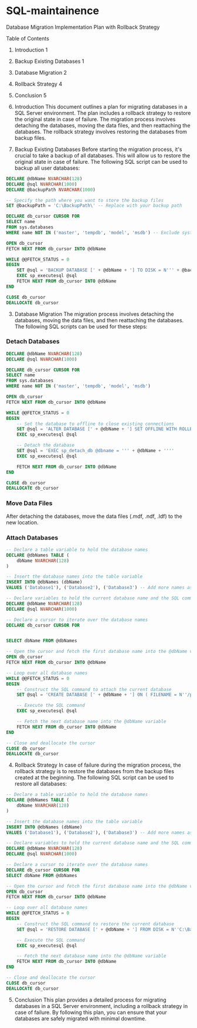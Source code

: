 # SQL-maintainence

Database Migration Implementation Plan with Rollback Strategy

Table of Contents
1. Introduction	1
2. Backup Existing Databases	1
3. Database Migration	2
4. Rollback Strategy	4
5. Conclusion	5


1. Introduction
This document outlines a plan for migrating databases in a SQL Server environment. The plan includes a rollback strategy to restore the original state in case of failure. The migration process involves detaching the databases, moving the data files, and then reattaching the databases. The rollback strategy involves restoring the databases from backup files.

2. Backup Existing Databases
Before starting the migration process, it's crucial to take a backup of all databases. This will allow us to restore the original state in case of failure. The following SQL script can be used to backup all user databases:

```sql
DECLARE @dbName NVARCHAR(128)
DECLARE @sql NVARCHAR(1000)
DECLARE @backupPath NVARCHAR(1000)

-- Specify the path where you want to store the backup files
SET @backupPath = 'C:\BackupPath\' -- Replace with your backup path

DECLARE db_cursor CURSOR FOR
SELECT name 
FROM sys.databases 
WHERE name NOT IN ('master', 'tempdb', 'model', 'msdb') -- Exclude system databases

OPEN db_cursor  
FETCH NEXT FROM db_cursor INTO @dbName  

WHILE @@FETCH_STATUS = 0  
BEGIN  
    SET @sql = 'BACKUP DATABASE [' + @dbName + '] TO DISK = N''' + @backupPath + @dbName + '.bak'' WITH NOFORMAT, NOINIT, NAME = N''' + @dbName + '-Full Database Backup'', SKIP, NOREWIND, NOUNLOAD, STATS = 10'
    EXEC sp_executesql @sql
    FETCH NEXT FROM db_cursor INTO @dbName  
END  

CLOSE db_cursor  
DEALLOCATE db_cursor
```

3. Database Migration
The migration process involves detaching the databases, moving the data files, and then reattaching the databases. The following SQL scripts can be used for these steps:

### Detach Databases
```sql
DECLARE @dbName NVARCHAR(128)
DECLARE @sql NVARCHAR(1000)

DECLARE db_cursor CURSOR FOR
SELECT name 
FROM sys.databases 
WHERE name NOT IN ('master', 'tempdb', 'model', 'msdb')

OPEN db_cursor  
FETCH NEXT FROM db_cursor INTO @dbName  

WHILE @@FETCH_STATUS = 0  
BEGIN  
    -- Set the database to offline to close existing connections
    SET @sql = 'ALTER DATABASE [' + @dbName + '] SET OFFLINE WITH ROLLBACK IMMEDIATE'
    EXEC sp_executesql @sql

    -- Detach the database
    SET @sql = 'EXEC sp_detach_db @dbname = ''' + @dbName + '''' 
    EXEC sp_executesql @sql

    FETCH NEXT FROM db_cursor INTO @dbName  
END  

CLOSE db_cursor  
DEALLOCATE db_cursor
```

### Move Data Files
After detaching the databases, move the data files (.mdf, .ndf, .ldf) to the new location.

### Attach Databases
```sql
-- Declare a table variable to hold the database names
DECLARE @dbNames TABLE (
    dbName NVARCHAR(128)
)

-- Insert the database names into the table variable
INSERT INTO @dbNames (dbName)
VALUES ('Database1'), ('Database2'), ('Database3') -- Add more names as needed

-- Declare variables to hold the current database name and the SQL command
DECLARE @dbName NVARCHAR(128)
DECLARE @sql NVARCHAR(1000)

-- Declare a cursor to iterate over the database names
DECLARE db_cursor CURSOR FOR


SELECT dbName FROM @dbNames

-- Open the cursor and fetch the first database name into the @dbName variable
OPEN db_cursor  
FETCH NEXT FROM db_cursor INTO @dbName  

-- Loop over all database names
WHILE @@FETCH_STATUS = 0  
BEGIN  
    -- Construct the SQL command to attach the current database
    SET @sql = 'CREATE DATABASE [' + @dbName + '] ON ( FILENAME = N''/path/to/your/mdf-data/file/' + @dbName + '.mdf'' ), ( FILENAME = N''/ path/to/your/ldf-log/file/' + @dbName + '_log.ldf'' ) FOR ATTACH'

    -- Execute the SQL command
    EXEC sp_executesql @sql

    -- Fetch the next database name into the @dbName variable
    FETCH NEXT FROM db_cursor INTO @dbName  
END  

-- Close and deallocate the cursor
CLOSE db_cursor  
DEALLOCATE db_cursor
```

4. Rollback Strategy
In case of failure during the migration process, the rollback strategy is to restore the databases from the backup files created at the beginning. The following SQL script can be used to restore all databases:

```sql
-- Declare a table variable to hold the database names
DECLARE @dbNames TABLE (
    dbName NVARCHAR(128)
)

-- Insert the database names into the table variable
INSERT INTO @dbNames (dbName)
VALUES ('Database1'), ('Database2'), ('Database3') -- Add more names as needed

-- Declare variables to hold the current database name and the SQL command
DECLARE @dbName NVARCHAR(128)
DECLARE @sql NVARCHAR(1000)

-- Declare a cursor to iterate over the database names
DECLARE db_cursor CURSOR FOR
SELECT dbName FROM @dbNames

-- Open the cursor and fetch the first database name into the @dbName variable
OPEN db_cursor  
FETCH NEXT FROM db_cursor INTO @dbName  

-- Loop over all database names
WHILE @@FETCH_STATUS = 0  
BEGIN  
    -- Construct the SQL command to restore the current database
    SET @sql = 'RESTORE DATABASE [' + @dbName + '] FROM DISK = N''C:\BackupPath\' + @dbName + '.bak'' WITH FILE = 1, MOVE N''' + @dbName + ''' TO N''C:\DataPath\' + @dbName + '.mdf'', MOVE N''' + @dbName + '_log'' TO N''C:\DataPath\' + @dbName + '_log.ldf'', NOUNLOAD, STATS = 5'

    -- Execute the SQL command
    EXEC sp_executesql @sql

    -- Fetch the next database name into the @dbName variable
    FETCH NEXT FROM db_cursor INTO @dbName  
END  

-- Close and deallocate the cursor
CLOSE db_cursor  
DEALLOCATE db_cursor
```

5. Conclusion
This plan provides a detailed process for migrating databases in a SQL Server environment, including a rollback strategy in case of failure. By following this plan, you can ensure that your databases are safely migrated with minimal downtime.

